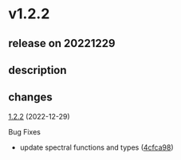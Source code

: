 # v1.2.2

## release on 20221229

## description

## changes

<a href="https://github.com/stoplightio/spectral-owasp-ruleset/compare/v1.2.1...v1.2.2">1.2.2</a> (2022-12-29)

Bug Fixes

* update spectral functions and types (<a href="https://github.com/stoplightio/spectral-owasp-ruleset/commit/4cfca98bec96c0411a9ebe748984119abd9a7595">4cfca98</a>)

